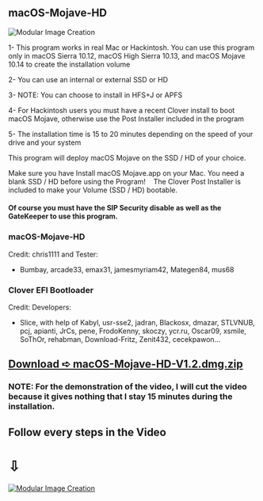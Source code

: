 ## macOS-Mojave-HD
![Modular Image Creation](https://i25.servimg.com/u/f25/18/50/18/69/applet11.png)

1- This program works in real Mac or Hackintosh.
You can use this program only in macOS Sierra 10.12, macOS High Sierra 10.13, and macOS Mojave 10.14 to create the installation volume

2- You can use an internal or external SSD or HD

3- NOTE: You can choose to install in HFS+J or APFS

4- For Hackintosh users you must have a recent Clover install to boot macOS Mojave, otherwise use the Post Installer included in the program

5- The installation time is 15 to 20 minutes depending on the speed of your drive and your system

This program will deploy macOS Mojave on the SSD / HD of your choice.

Make sure you have Install macOS Mojave.app on your Mac.
You need a blank SSD / HD before using the Program!
   
The Clover Post Installer is included to make your Volume (SSD / HD) bootable.

#### Of course you must have the SIP Security disable as well as the GateKeeper to use this program.


### macOS-Mojave-HD
Credit: chris1111 and Tester: 
- Bumbay, arcade33, emax31, jamesmyriam42, Mategen84, mus68


### Clover EFI Bootloader 
Credit: Developers:
- Slice, with help of Kabyl, usr-sse2, jadran, Blackosx, dmazar, STLVNUB, pcj, apianti, JrCs, pene, FrodoKenny, skoczy, ycr.ru, Oscar09, xsmile, SoThOr, rehabman, Download-Fritz, Zenit432, cecekpawon…
 

## [Download ➪ macOS-Mojave-HD-V1.2.dmg.zip](https://github.com/chris1111/macOS-Mojave-HD/releases/tag/V1.2)

### NOTE: For the demonstration of the video, I will cut the video because it gives nothing that I stay 15 minutes during the installation.

## Follow every steps in the Video 
#                      ⇩
[![Modular Image Creation](https://i25.servimg.com/u/f25/18/50/18/69/captur86.png)](https://youtu.be/GoxZI7PtRZg)

